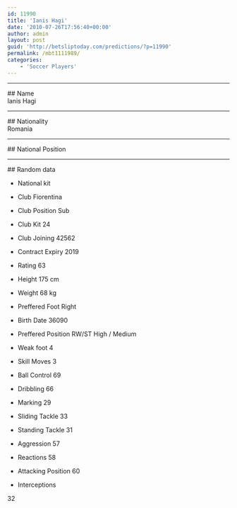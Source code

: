 ```yaml
---
id: 11990
title: 'Ianis Hagi'
date: '2010-07-26T17:56:40+00:00'
author: admin
layout: post
guid: 'http://betsliptoday.com/predictions/?p=11990'
permalink: /mbt1111989/
categories:
    - 'Soccer Players'
---
```


- - - - - -

\## Name  
 Ianis Hagi

- - - - - -

\## Nationality  
 Romania

- - - - - -

\## National Position

- - - - - -

\## Random data

- National kit
- Club
 Fiorentina

- Club Position
 Sub

- Club Kit
 24

- Club Joining
 42562

- Contract Expiry
 2019

- Rating
 63

- Height
 175 cm

- Weight
 68 kg

- Preffered Foot
 Right

- Birth Date
 36090

- Preffered Position
 RW/ST High / Medium

- Weak foot
 4

- Skill Moves
 3

- Ball Control
 69

- Dribbling
 66

- Marking
 29

- Sliding Tackle
 33

- Standing Tackle
 31

- Aggression
 57

- Reactions
 58

- Attacking Position
 60

- Interceptions

 32